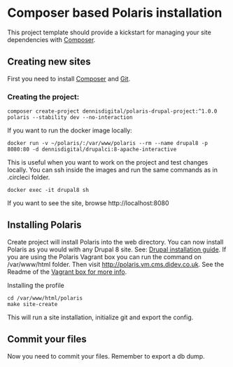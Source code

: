 # Composer based Polaris installation

This project template should provide a kickstart for managing your site dependencies with [Composer](https://getcomposer.org/).

## Creating new sites

First you need to install [Composer](https://getcomposer.org/doc/00-intro.md#installation-linux-unix-osx) and [Git](https://git-scm.com).

### Creating the project:

```
composer create-project dennisdigital/polaris-drupal-project:^1.0.0 polaris --stability dev --no-interaction
```

If you want to run the docker image locally:

```
docker run -v ~/polaris/:/var/www/polaris --rm --name drupal8 -p 8080:80 -d dennisdigital/drupalci:8-apache-interactive
```
This is useful when you want to work on the project and test changes locally. You can ssh inside the images and run the same commands
as in .circleci folder.

```
docker exec -it drupal8 sh
```

If you want to see the site, browse http://localhost:8080


## Installing Polaris

Create project will install Polaris into the web directory. You can now install Polaris as you would with any Drupal 8 site. See: [Drupal installation guide](https://www.drupal.org/node/1839310).
If you are using the Polaris Vagrant box you can run the command on /var/www/html folder. Then visit http://polaris.vm.cms.didev.co.uk.
See the Readme of the [Vagrant box for more info](https://github.com/dennisinteractive/polaris-ansible).

Installing the profile
```
cd /var/www/html/polaris
make site-create
```

This will run a site installation, initialize git and export the config.

## Commit your files

Now you need to commit your files. Remember to export a db dump.
